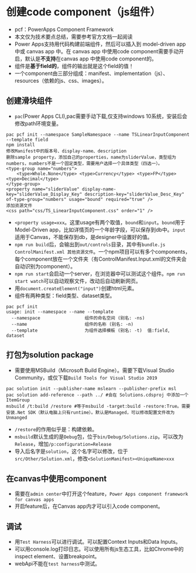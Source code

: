 # 创建code component（js组件）
+ pcf：PowerApps Component Framework
+ 本文仅为技术要点总结，需要参考官方文档一起阅读
+ Power Apps支持用代码构建前端组件，然后可以插入到 model-driven app 中或 canvas app 中。在 canvas app 中使用code component需要手动开启，默认是**不支持**在canvas app 中使用code component的。
+ 组件是**基于field的**，组件的输出就是这个field的值！
+ 一个component由三部分组成：manifest、implementation（js）、resources（依赖的js、css、images）。

## 创建滑块组件
+ `pac`(Power Apps CLI),pac需要手动下载,仅支持windows 10系统，安装后会修改path环境变量。

```
pac pcf init --namespace SampleNamespace --name TSLinearInputComponent --template field
npm install 
修改Manifest中的版本号、display-name、description
删除sample property，添加自己的properties，name为sliderValue，类型组为numbers，numbers不是一个固定类型，需要用户选择一个具体类型（四选一）。
<type-group name="numbers">
    <type>Whole.None</type> <type>Currency</type> <type>FP</type> <type>Decimal</type>
</type-group>
<property name="sliderValue" display-name-key="sliderValue_Display_Key" description-key="sliderValue_Desc_Key" of-type-group="numbers" usage="bound" required="true" />
添加资源文件
<css path="css/TS_LinearInputComponent.css" order="1" />
```
+ `<property usage=xxx`。这里usage有两个取值，`bound`和`input`。`bound`用于Model-Driven app，比如详情页的一个年龄字段，可以保存到db中。`input`适用于Canvas，不能保存到db，是designer中设置好的值。
+ `npm run build`后，会输出到`out/controls`目录，其中有`bundle.js ControlManifest.xml 其他资源文件`。一个npm项目可以有多个components，每个component放在一个文件夹（有ControlManifest.Input.xml的文件夹会自动识别为component）。
+ `npm run start`会启动一个server，在浏览器中可以测试这个组件。`npm run start watch`可以自动观察文件，改动后自动刷新网页。
+ 用`document.createElement("input")`创建html元素。
+ 组件有两种类型：field类型、dataset类型。
```
pac pcf init
usage: init --namespace --name --template
  --namespace                 组件的命名空间 (别名: -ns)
  --name                      组件的名称 (别名: -n)
  --template                  为组件选择模板 (别名: -t)  值:field, dataset
```

## 打包为solution package
+ 需要使用MSBuild（Microsoft Build Engine）。需要下载Visual Studio Community，或仅下载`Build Tools for Visual Studio 2019`
```
pac solution init --publisher-name mslearn --publisher-prefix msl
pac solution add-reference --path ../ #会在 Solutions.cdsproj 中添加一个 ItemGroup
msbuild /t:build /restore #等于msbuild -target:build -restore:True。需要安装.Net SDK（默认电脑上只有runtime）。默认是Managed，可以修改配置文件改为Unmanged
```
+ `/restore`的作用似乎是：构建依赖。
+ `msbuild`默认生成的是`Debug`包，位于`bin/Debug/Solutions.zip`。可以改为`Release`，增加`/p:configuration=Release`
+ 导入后名字是`solution`，这个名字可以修改，位于`src/Other/Solution.xml`，修改`<SolutionManifest><UniqueName>xxx`

## 在canvas中使用component
+ 需要在`admin center`中打开这个feature，`Power Apps component framework for canvas apps`
+ 开启feature后，在Canvas app内才可以引入code component。

## 调试
+ 用`Test Harness`可以进行调试。可以配置Context Inputs和Data Inputs。
+ 可以用console.log打印日志。可以使用所有js生态工具，比如Chrome中的inspect element、设置breakpoint。
+ webApi不能在`test harness`中测试。


